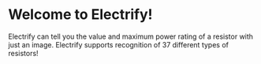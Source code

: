 # Welcome to Electrify!

Electrify can tell you the value and maximum power rating of a resistor with just an image. Electrify supports recognition of 37 different types of resistors!
